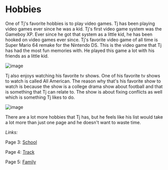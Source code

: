 # Hobbies

One of Tj's favorite hobbies is to play video games. Tj has been playing video games ever since he was a kid. Tj's first video game system was the Gameboy XP. Ever since he got that system as a little kid, he has been hooked on video games ever since. Tj's favorite video game of all time is Super Mario 64 remake for the Nintendo DS. This is the video game that Tj has had the most fun memories with. He played this game a lot with his friends as a little kid.

![image](https://user-images.githubusercontent.com/128004223/225762317-4f260786-16ea-452a-962b-90ef30951d01.png)

Tj also enjoys watching his favorite tv shows. One of his favorite tv shows to watch is called All American. The reason why that's his favorite show to watch is because the show is a college drama show about football and that is something that Tj can relate to. The show is about fixing conflicts as well which is something Tj likes to do.

![image](https://user-images.githubusercontent.com/128004223/225763180-4936e078-505c-428f-81e8-539920455fcd.png)

There are a lot more hobbies that Tj has, but he feels like his list would take a lot more than just one page and he doesn't want to waste time.

_Links:_

Page 3: [School](school.md) 

Page 4: [Track](Track.md)

Page 5: [Family](Family.md)
